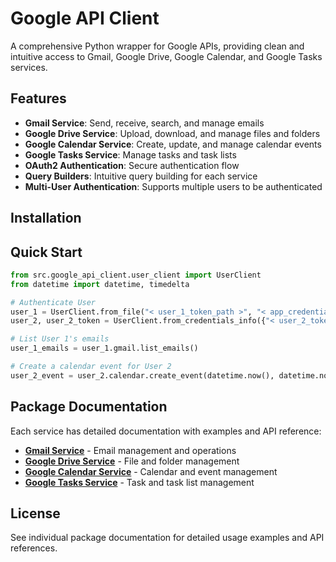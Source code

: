 # Google API Client

A comprehensive Python wrapper for Google APIs, providing clean and intuitive access to Gmail, Google Drive, Google Calendar, and Google Tasks services.

## Features

- **Gmail Service**: Send, receive, search, and manage emails
- **Google Drive Service**: Upload, download, and manage files and folders
- **Google Calendar Service**: Create, update, and manage calendar events
- **Google Tasks Service**: Manage tasks and task lists
- **OAuth2 Authentication**: Secure authentication flow
- **Query Builders**: Intuitive query building for each service
- **Multi-User Authentication**: Supports multiple users to be authenticated

## Installation


## Quick Start

```python
from src.google_api_client.user_client import UserClient
from datetime import datetime, timedelta

# Authenticate User
user_1 = UserClient.from_file("< user_1_token_path >", "< app_credentials_path >")
user_2, user_2_token = UserClient.from_credentials_info({"< user_2_token_dict >": 1}, {"< app_credentials_dict >": 2})

# List User 1's emails
user_1_emails = user_1.gmail.list_emails()

# Create a calendar event for User 2
user_2_event = user_2.calendar.create_event(datetime.now(), datetime.now() + timedelta(hours=1))
```

## Package Documentation

Each service has detailed documentation with examples and API reference:

- **[Gmail Service](src/google_api_client/services/gmail/README.md)** - Email management and operations
- **[Google Drive Service](src/google_api_client/services/drive/README.md)** - File and folder management
- **[Google Calendar Service](src/google_api_client/services/calendar/README.md)** - Calendar and event management
- **[Google Tasks Service](src/google_api_client/services/tasks/README.md)** - Task and task list management

## License

See individual package documentation for detailed usage examples and API references.